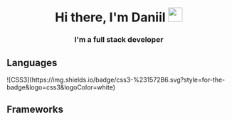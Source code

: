 <h1 align="center">Hi there, I'm Daniil
  <img src="https://github.com/blackcater/blackcater/raw/main/images/Hi.gif" height="32"/>
</h1>
<h3 align="center">I'm a full stack developer</h3>

<h2>Languages</h2>
![CSS3](https://img.shields.io/badge/css3-%231572B6.svg?style=for-the-badge&logo=css3&logoColor=white)


<h2>Frameworks</h2>

